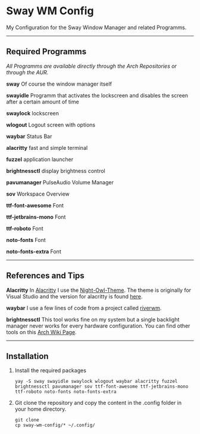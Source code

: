 # Sway WM Config

My Configuration for the Sway Window Manager and related Programms.

---

## Required Programms

_All Programms are available directly through the Arch Repositories or through the AUR._

__sway__ Of course the window manager itself

__swayidle__ Programm that activates the lockscreen and disables the screen after a certain amount of time

__swaylock__ lockscreen

__wlogout__ Logout screen with options

__waybar__ Status Bar

__alacritty__ fast and simple terminal

__fuzzel__ application launcher

__brightnessctl__ display brightness control

__pavumanager__ PulseAudio Volume Manager

__sov__ Workspace Overview

__ttf-font-awesome__ Font

__ttf-jetbrains-mono__ Font

__ttf-roboto__ Font

__noto-fonts__ Font

__noto-fonts-extra__ Font

---

## References and Tips

__Alacritty__ In [Alacritty](https://github.com/alacritty/alacritty) I use the [Night-Owl-Theme](https://github.com/sdras/night-owl-vscode-theme). The theme is originally for Visual Studio and the version for alacritty is found [here](https://github.com/alacritty/alacritty/wiki/Color-schemes).

__waybar__ I use a few lines of code from a  project called [riverwm](https://github.com/theCode-Breaker/riverwm/tree/main/waybar/river).

__brightnessctl__ This tool works fine on my system but a single backlight manager never works for every hardware configuration. You can find other tools on this [Arch Wiki Page](https://wiki.archlinux.org/title/Backlight).

---

## Installation

1. Install the required packages

    ```shell
    yay -S sway swayidle swaylock wlogout waybar alacritty fuzzel brightnessctl pavumanager sov ttf-font-awesome ttf-jetbrains-mono ttf-roboto noto-fonts noto-fonts-extra
    ```

2. Git clone the repository and copy the content in the .config folder in your home directory.

    ```shell
    git clone 
    cp sway-wm-config/* ~/.config/
    ```
